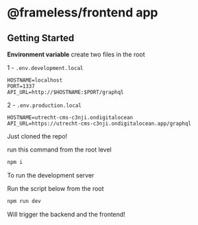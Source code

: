 # @frameless/frontend app

## Getting Started

**Environment variable**
create two files in the root

1 - `.env.development.local`

```env
HOSTNAME=localhost
PORT=1337
API_URL=http://$HOSTNAME:$PORT/graphql
```

2 - `.env.production.local`

```env
HOSTNAME=utrecht-cms-c3nji.ondigitalocean
API_URL=https://utrecht-cms-c3nji.ondigitalocean.app/graphql
```

Just cloned the repo!

run this command from the root level

```bash
npm i
```

To run the development server

Run the script below from the root

```bash
npm run dev
```

Will trigger the backend and the frontend!
